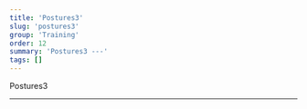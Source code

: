 ```yaml
---
title: 'Postures3'
slug: 'postures3'
group: 'Training'
order: 12
summary: 'Postures3 ---'
tags: []
---
```


Postures3

---
